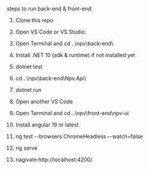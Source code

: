 steps to run back-end & front-end:

1. Clone this repo
2. Open VS Code or VS Studio:

3. Open Terminal and cd ..\npv\back-end\
4. Install .NET 10 (sdk & runtime) if not installed yet
5. dotnet test
6. cd ..\npv\back-end\Npv.Api\
7. dotnet run

8. Open another VS Code
9. Open Terminal and cd ..\npv\front-end\npv-ui
10. Install angular 19 or latest
11. ng test --browsers ChromeHeadless --watch=false
12. ng serve
13. nagivate http://localhost:4200/
